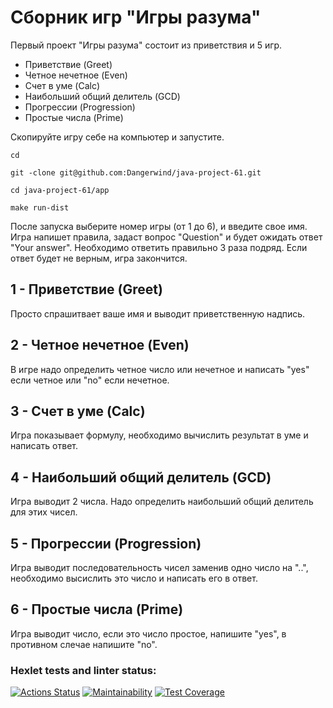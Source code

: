 # Сборник игр "Игры разума"
Первый проект "Игры разума" состоит из приветствия и 5 игр.
* Приветствие (Greet) 
* Четное нечетное (Even)  
* Счет в уме (Calc) 
* Наибольший общий делитель (GCD)
* Прогрессии (Progression)
* Простые числа (Prime) 

Скопируйте игру себе на компьютер и запустите.
```
cd
```
```
git -clone git@github.com:Dangerwind/java-project-61.git
```
```
cd java-project-61/app
```
```
make run-dist
```
После запуска выберите номер игры (от 1 до 6), и введите свое имя. Игра напишет правила, задаст вопрос "Question" и будет ожидать ответ "Your answer". 
Необходимо ответить правильно 3 раза подряд. Если ответ будет не верным, игра закончится. 
 
## 1 - Приветствие (Greet)
Просто спрашитвает ваше имя и выводит приветственную надпись.

## 2 - Четное нечетное (Even)
В игре надо определить четное число или нечетное и написать "yes" если четное или "no" если нечетное.

## 3 - Счет в уме (Calc) 
Игра показывает формулу, необходимо вычислить результат в уме и написать ответ.

## 4 - Наибольший общий делитель (GCD)
Игра выводит 2 числа. Надо определить наибольший общий делитель для этих чисел.

## 5 - Прогрессии (Progression)
Игра выводит последовательность чисел заменив одно число на "..", необходимо высислить это число и написать его в ответ. 

## 6 - Простые числа (Prime)
Игра выводит число, если это число простое, напишите "yes", в противном слечае напишите "no".

### Hexlet tests and linter status:
[![Actions Status](https://github.com/Dangerwind/java-project-61/actions/workflows/hexlet-check.yml/badge.svg)](https://github.com/Dangerwind/java-project-61/actions)
[![Maintainability](https://api.codeclimate.com/v1/badges/36e7d961c2390365fad9/maintainability)](https://codeclimate.com/github/Dangerwind/java-project-61/maintainability)
[![Test Coverage](https://api.codeclimate.com/v1/badges/36e7d961c2390365fad9/test_coverage)](https://codeclimate.com/github/Dangerwind/java-project-61/test_coverage)

